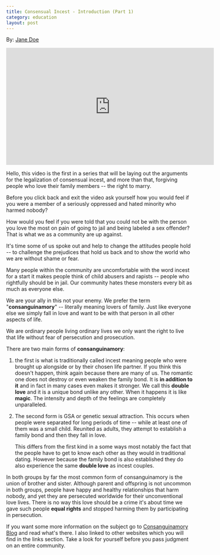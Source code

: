 ```yaml
---
title: Consensual Incest - Introduction (Part 1)
category: education
layout: post
---
```


By: [Jane Doe](https://www.youtube.com/channel/UCmNdn0tqqYFUx_j9uSnpTjA)

<iframe width="560" height="315" src="https://www.youtube.com/embed/RLfNtl4DZdE?list=PLXUGSp0pkGyGnZzfk0HvI6yXoNOwroBkk" frameborder="0" allowfullscreen></iframe>

Hello, this video is the first in a
series that will be laying out the
arguments for the legalization of
consensual incest, and more than that,
forgiving people who love their family
members -- the right to marry.

Before you
click back and exit the video ask
yourself how you would feel if you were
a member of a seriously oppressed and
hated minority who harmed nobody?

How would you feel if you were told that
you could not be with the person you
love the most
on pain of going to jail and being
labeled a sex offender? That is what we
as a community are up against.

It's time
some of us spoke out and help to change
the attitudes people hold -- to challenge
the prejudices that hold us back and to
show the world who we are without shame
or fear.

Many people within the community
are uncomfortable with the word incest
for a start it makes people think of
child abusers and rapists -- people who
rightfully should be in jail. Our
community hates these monsters every bit
as much as everyone else.

We are your
ally in this not your enemy.
We prefer the term "**consanguinamory**" --
literally meaning lovers of family. Just
like everyone else we simply fall in
love and want to be with that person in
all other aspects of life.

We are
ordinary people living ordinary lives we
only want the right to live that life
without fear of persecution and
prosecution.


There are two main forms of **consanguinamory**:

1. the first is what is traditionally
	called incest meaning people who were
	brought up alongside or by their chosen
	life partner. If you think this doesn't
	happen,
	think again because there are many of us.
	The romantic one does not destroy or
	even weaken the family bond. It is **in
	addition to it** and in fact in many cases
	even makes it stronger.
	We call this **double love** and it is a
	unique bond unlike any other. When it
	happens it is like **magic**. The intensity and
	depth of the feelings are completely
	unparalleled.

2. The second form is GSA or
   genetic sexual attraction. This occurs
   when people were separated for long
   periods of time -- while at least one of
   them was a small child.
   Reunited as adults, they attempt to
   establish a family bond and then
   they fall in love.

   This differs from the first kind in a
   some ways most notably the fact that the
   people have to get to know each other as
   they would in traditional dating.
   However because the family bond is also
   established they do also experience the
   same **double love** as incest couples.

In
both groups by far the most common form
of consanguinamory is the union of
brother and sister.
Although parent and offspring is not
uncommon in both groups, people have
happy and healthy relationships that
harm nobody, and yet they are persecuted
worldwide for their unconventional love
lives. There is no way this love should
be a crime it's about time we gave such
people **equal rights** and stopped harming
them by participating in persecution.

If
you want some more information on the
subject go to [Consanguinamory Blog](http://consanguinamory.wordpress.com) and read what's there.
I also linked to other websites which
you will find in the links section. Take
a look for yourself before you pass
judgment on an entire community.
